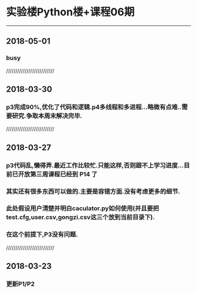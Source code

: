 ﻿# 实验楼Python楼+课程06期
-------------------
## 2018-05-01
### busy
//////////////////////////
## 2018-03-30
### p3完成90%,优化了代码和逻辑.p4多线程和多进程...略微有点难..需要研究.争取本周末解决完毕.
//////////////////////////
## 2018-03-27
### p3代码乱,懒得弄.最近工作比较忙.只能这样,否则跟不上学习进度...目前已开放第三周课程已经到 P14 了
### 其实还有很多东西可以做的.主要是容错方面.没有考虑更多的细节. 
### 此处假设用户清楚并明白caculator.py如何使用(并且要把test.cfg,user.csv,gongzi.csv这三个放到当前目录下).
### 在这个前提下,P3没有问题.
//////////////////////////
## 2018-03-23 
### 更新P1/P2
